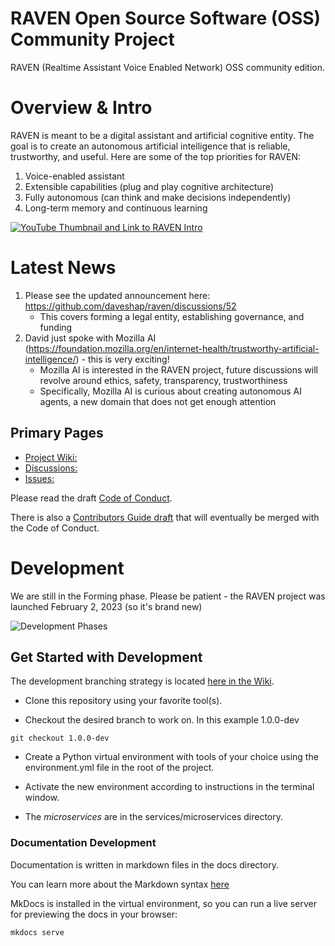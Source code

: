 # RAVEN Open Source Software (OSS) Community Project

RAVEN (Realtime Assistant Voice Enabled Network) OSS community edition.

# Overview & Intro

RAVEN is meant to be a digital assistant and artificial cognitive entity. The goal is to create an autonomous artificial intelligence that is reliable, trustworthy, and useful. Here are some of the top priorities for RAVEN:

1. Voice-enabled assistant
2. Extensible capabilities (plug and play cognitive architecture)
3. Fully autonomous (can think and make decisions independently)
4. Long-term memory and continuous learning

[![YouTube Thumbnail and Link to RAVEN Intro](http://img.youtube.com/vi/EwJ1534Gy6g/0.jpg)](http://www.youtube.com/watch?v=EwJ1534Gy6g "What is RAVEN? Overview, Introduction, and Community Update - Friday, February 3, 2023")

# Latest News

1. Please see the updated announcement here: https://github.com/daveshap/raven/discussions/52
   - This covers forming a legal entity, establishing governance, and funding
2. David just spoke with Mozilla AI (https://foundation.mozilla.org/en/internet-health/trustworthy-artificial-intelligence/) - this is very exciting!
   - Mozilla AI is interested in the RAVEN project, future discussions will revolve around ethics, safety, transparency, trustworthiness
   - Specifically, Mozilla AI is curious about creating autonomous AI agents, a new domain that does not get enough attention

## Primary Pages

- [Project Wiki:](https://github.com/daveshap/raven/wiki)
- [Discussions:]( https://github.com/daveshap/raven/discussions) 
- [Issues:](https://github.com/daveshap/raven/issues)


Please read the draft [Code of Conduct](https://github.com/daveshap/raven/wiki/Code-of-Conduct-(draft)).

There is also a [Contributors Guide draft](https://github.com/daveshap/raven/blob/1.0.0-dev/docs/Contributing.md) that will eventually be merged with the Code of Conduct.

# Development

We are still in the Forming phase. Please be patient - the RAVEN project was launched February 2, 2023 (so it's brand new)

![Development Phases](https://user-images.githubusercontent.com/878550/217951051-62a1784f-96a2-40c8-a2a3-cf48af7bba8f.png)


## Get Started with Development

The development branching strategy is located [here in the Wiki](https://github.com/daveshap/raven/wiki/Development---Branching-Strategy-and-Process-(draft)).


- Clone this repository using your favorite tool(s).

- Checkout the desired branch to work on. In this example 1.0.0-dev

```
git checkout 1.0.0-dev

```

- Create a Python virtual environment with tools of your choice using the environment.yml file in the root of the project.

- Activate the new environment according to instructions in the terminal window.

- The *microservices* are in the services/microservices directory.

### Documentation Development

Documentation is written in markdown files in the docs directory. 

You can learn more about the Markdown syntax [here](https://docs.github.com/en/get-started/writing-on-github/getting-started-with-writing-and-formatting-on-github/about-writing-and-formatting-on-github)

MkDocs is installed in the virtual environment, so you can run a live server for previewing the docs in your browser:

```
mkdocs serve

```
